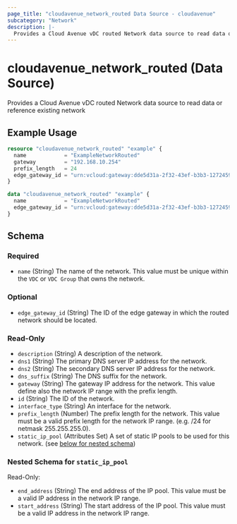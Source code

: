 ```yaml
---
page_title: "cloudavenue_network_routed Data Source - cloudavenue"
subcategory: "Network"
description: |-
  Provides a Cloud Avenue vDC routed Network data source to read data or reference existing network
---
```


# cloudavenue_network_routed (Data Source)

Provides a Cloud Avenue vDC routed Network data source to read data or reference existing network

## Example Usage

```terraform
resource "cloudavenue_network_routed" "example" {
  name            = "ExampleNetworkRouted"
  gateway         = "192.168.10.254"
  prefix_length   = 24
  edge_gateway_id = "urn:vcloud:gateway:dde5d31a-2f32-43ef-b3b3-127245958298"
}

data "cloudavenue_network_routed" "example" {
  name            = "ExampleNetworkRouted"
  edge_gateway_id = "urn:vcloud:gateway:dde5d31a-2f32-43ef-b3b3-127245958298"
}
```

<!-- schema generated by tfplugindocs -->
## Schema

### Required

- `name` (String) The name of the network. This value must be unique within the `VDC` or `VDC Group` that owns the network.

### Optional

- `edge_gateway_id` (String) The ID of the edge gateway in which the routed network should be located.

### Read-Only

- `description` (String) A description of the network.
- `dns1` (String) The primary DNS server IP address for the network.
- `dns2` (String) The secondary DNS server IP address for the network.
- `dns_suffix` (String) The DNS suffix for the network.
- `gateway` (String) The gateway IP address for the network. This value define also the network IP range with the prefix length.
- `id` (String) The ID of the network.
- `interface_type` (String) An interface for the network.
- `prefix_length` (Number) The prefix length for the network. This value must be a valid prefix length for the network IP range. (e.g. /24 for netmask 255.255.255.0).
- `static_ip_pool` (Attributes Set) A set of static IP pools to be used for this network. (see [below for nested schema](#nestedatt--static_ip_pool))

<a id="nestedatt--static_ip_pool"></a>
### Nested Schema for `static_ip_pool`

Read-Only:

- `end_address` (String) The end address of the IP pool. This value must be a valid IP address in the network IP range.
- `start_address` (String) The start address of the IP pool. This value must be a valid IP address in the network IP range.

